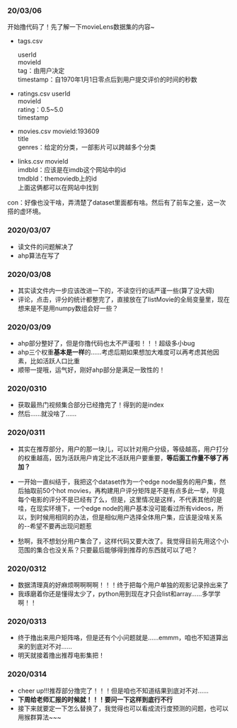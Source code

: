 ### 20/03/06

开始撸代码了！先了解一下movieLens数据集的内容~

* tags.csv
  
    userId<br>
    movieId<br>
    tag：由用户决定<br>
    timestamp：自1970年1月1日零点后到用户提交评价的时间的秒数<br>

* ratings.csv
  userId<br>
  movieId<br>
  rating：0.5~5.0<br>
  timestamp<br>

* movies.csv
  movieId:193609<br>
  title<br>
  genres：给定的分类，一部影片可以跨越多个分类<br>

* links.csv
  movieId<br>
  imdbId：应该是在imdb这个网站中的id<br>
  tmdbId：themoviedb上的id<br>
  上面这俩都可以在网站中找到<br>

con：好像也没干啥，弄清楚了dataset里面都有啥。然后有了前车之鉴，这一次搭的虚环境。<br>

### 2020/03/07

* 读文件的问题解决了
* ahp算法在写了

### 2020/03/08

* 其实读文件内一步应该改进一下的，不读空行的话严谨一些(算了没大碍)
* 评论，点击，评分的统计都整完了，直接放在了listMovie的全局变量里，现在想来是不是用numpy数组会好一些？

### 2020/03/09

* ahp部分整好了，但是你撸代码也太不严谨啦！！！超级多小bug
* ahp三个权重**基本是一样**的……考虑后期如果想加大难度可以再考虑其他因素，比如活跃人口比重
* 顺带一提哦，运气好，刚好ahp部分是满足一致性的！

### 2020/0310

* 获取最热门视频集合部分已经撸完了！得到的是index
* 然后……就没啥了……

### 2020/0311

* 其实在推荐部分，用户的那一块儿，可以针对用户分级，等级越高，用户打分的权重越高，因为活跃用户肯定比不活跃用户要重要，**等后面工作量不够了再加？**
* 一开始一直纠结于，我把这个dataset作为一个edge node服务的用户集，然后抽取前50个hot movies，再构建用户评分矩阵是不是有点多此一举，毕竟每个电影的评分不是已经有了么，但是，这里情况是这样，不代表其他的是哇，在现实环境下，一个edge node的用户基本没可能看过所有videos，所以，到时候用相同的办法，但是相似用户选择全体用户集，应该是没啥关系的--希望不要再出现问题惹

* 愁啊，我不想划分用户集合了，这样代码又要大改了。我觉得目前先用这个小范围的集合也没关系？只要最后能够得到推荐的东西就可以了吧？

### 2020/0312

* 数据清理真的好麻烦啊啊啊啊！！！终于把每个用户单独的观影记录拎出来了
* 我琢磨着你还是懂得太少了，python用到现在才只会list和array……多学学啊！！

### 2020/0313

* 终于撸出来用户矩阵咯，但是还有个小问题就是……emmm，咱也不知道算出来的到底对不对……
* 明天就接着撸出推荐电影集把！

### 2020/0314

* cheer up!!!推荐部分撸完了！！！但是咱也不知道结果到底对不对……
* **下周给老师汇报的时候就！！！要问一下这样到底行不行**
* 接下来就要定一下怎么替换了，我觉得也可以看成流行度预测的问题，也可以用猴群算法~~~